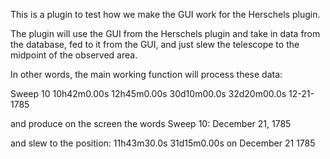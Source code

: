 This is a plugin to test how we make the GUI work for the Herschels plugin.

The plugin will use the GUI from the Herschels plugin and take in data from the 
database, fed to it from the GUI, and just slew the telescope to the midpoint
of the observed area. 

In other words, the main working function will process these data:

Sweep 10	10h42m0.00s	12h45m0.00s	30d10m00.0s	32d20m00.0s	12-21-1785

and produce on the screen the words Sweep 10: December 21, 1785

and slew to the position: 11h43m30.0s	31d15m0.00s
on December 21 1785
